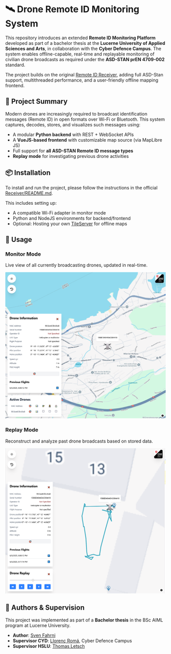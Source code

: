 # 🛰️ Drone Remote ID Monitoring System

This repository introduces an extended **Remote ID Monitoring Platform** developed as part of a bachelor thesis at the **Lucerne University of Applied Sciences and Arts**, in collaboration with the **Cyber Defence Campus**. The system enables offline-capable, real-time and replayable monitoring of civilian drone broadcasts as required under the **ASD-STAN prEN 4709-002** standard.

The project builds on the original [Remote ID Receiver](https://github.com/cyber-defence-campus/RemoteIDReceiver), adding full ASD-Stan support, multithreaded performance, and a user-friendly offline mapping frontend.

## 🧠 Project Summary

Modern drones are increasingly required to broadcast identification messages (Remote ID) in open formats over Wi-Fi or Bluetooth. This system captures, decodes, stores, and visualizes such messages using:

- A modular **Python backend** with REST + WebSocket APIs
- A **VueJS-based frontend** with customizable map source (via MapLibre JS)
- Full support for **all ASD-STAN Remote ID message types**
- **Replay mode** for investigating previous drone activities

## 📦 Installation

To install and run the project, please follow the instructions in the official [Receiver/README.md](https://github.com/cyber-defence-campus/RemoteIDReceiver/blob/main/README.md).

This includes setting up:

- A compatible Wi-Fi adapter in monitor mode 
- Python and NodeJS environments for backend/frontend
- Optional: Hosting your own [TileServer](./Receiver/README_TILESERVER.md) for offline maps

## 🚀 Usage

### Monitor Mode

Live view of all currently broadcasting drones, updated in real-time.

![Monitor view](Receiver/resources/images/screen_live.png "Monitor view")

### Replay Mode

Reconstruct and analyze past drone broadcasts based on stored data.

![Replay view](Receiver/resources/images/screen_replay.png "Replay view")

## 👥 Authors & Supervision

This project was implemented as part of a **Bachelor thesis** in the BSc AIML program at Lucerne University.

- **Author**: [Sven Fahrni](https://github.com/svenfahrni)
- **Supervisor CYD**: [Llorenç Romá](https://github.com/llorencroma), Cyber Defence Campus
- **Supervisor HSLU**: [Thomas Letsch](https://www.ost.ch/de/person/thomas-letsch-1402)


